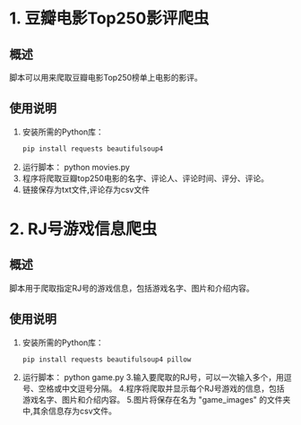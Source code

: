 # 1. 豆瓣电影Top250影评爬虫

## 概述
脚本可以用来爬取豆瓣电影Top250榜单上电影的影评。

## 使用说明
1. 安装所需的Python库：
   ```bash
   pip install requests beautifulsoup4
2. 运行脚本：
   python movies.py
3. 程序将爬取豆瓣top250电影的名字、评论人、评论时间、评分、评论。
4. 链接保存为txt文件,评论存为csv文件

# 2. RJ号游戏信息爬虫

## 概述
脚本用于爬取指定RJ号的游戏信息，包括游戏名字、图片和介绍内容。

## 使用说明
1. 安装所需的Python库：
   ```bash
   pip install requests beautifulsoup4 pillow
2. 运行脚本：
   python game.py
3.输入要爬取的RJ号，可以一次输入多个，用逗号、空格或中文逗号分隔。
4.程序将爬取并显示每个RJ号游戏的信息，包括游戏名字、图片和介绍内容。
5.图片将保存在名为 "game_images" 的文件夹中,其余信息存为csv文件。

